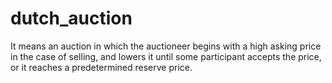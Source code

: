 # dutch_auction

It means an auction in which the auctioneer begins with a high asking price in the case of selling, and lowers it until some participant accepts the price, or it reaches a predetermined reserve price.
